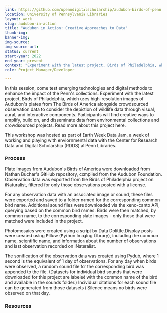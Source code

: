 ```yaml
---
link: https://github.com/upenndigitalscholarship/audubon-birds-of-penn
location: University of Pennsylvania Libraries
layout: work
slug: audubon-in-action 
title: "Audubon in Action: Creative Approaches to Data" 
thumb-img: 
banner-img: 
img-source: 
img-source-url: 
status: current
start-year: 2022
end-year: present
context: "Experiment with the latest project, Birds of Philadelphia, which uses high-resolution images of Audubon's plates from The Birds of America alongside crowdsourced observation data to consider the depiction of wildlife data through visual, aural, and interactive components."
role: Project Manager/Developer

---
```



In this session, come test emerging technologies and digital methods to enhance the impact of the Penn's collections. Experiment with the latest project, Birds of Philadelphia, which uses high-resolution images of Audubon's plates from The Birds of America alongside crowdsourced observation data to consider the depiction of wildlife data through visual, aural, and interactive components. Participants will find creative ways to amplify, build on, and disseminate data from environmental collections and crowdsourced projects. Read more about this project here.

This workshop was hosted as part of Earth Week Data Jam, a week of working and playing with enviornmental data with the Center for Research Data and Digital Scholarship (RDDS) at Penn Libraries.

### Process

Plate images from Audubon's Birds of America were downloaded from Nathan Buchar's GitHub repository, compiled from the Audubon Foundation. Observation data was exported from the Birds of Philadelphia project on iNaturalist, filtered for only those observations posted with a license.

For any observation data with an associated image or sound, these files were exported and saved to a folder named for the corresponding common bird name. Additional sound files were downloaded via the xeno-canto API, querying based on the common bird names. Birds were then matched, by common name, to the corresponding plate images - only those that were matched were included in the project.

Photomosaics were created using a script by Data Dolittle.Display posts were created using Pillow (Python Imaging Library), including the common name, scientific name, and information about the number of observations and last observation recorded on iNaturalist.

The sonification of the observation data was created using Pydub, where 1 second is the equivalent of 1 day of observations. For any day when birds were observed, a random sound file for the corresponding bird was appended to the file. (Datasets for individual bird sounds that were downloaded for this project are labeled with the common name of the bird and available in the sounds folder.) Individual citations for each sound file can be generated from those datasets.) Silence means no birds were observed on that day.

### Resources 


 
